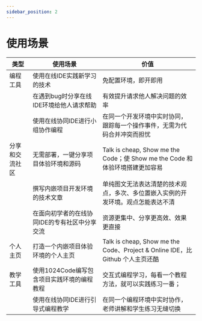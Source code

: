 ```yaml
---
sidebar_position: 2
---
```

# 使用场景

| 类型 | 使用场景 | 价值 | 
| ----------- | ----------- | --------- | 
| 编程工具 | 使用在线IDE实践新学习的技术 | 免配置环境，即开即用 | 
|  | 在遇到bug时分享在线IDE环境给他人请求帮助 | 有效提升请求他人解决问题的效率 | 
|  | 使用在线协同IDE进行小组协作编程 | 在同一个开发环境中实时协同，跟踪每一个操作事件，无需为代码合并冲突而担忧 | 
| 分享和交流社区 | 无需部署，一键分享项目体验环境和源码 | Talk is cheap, Show me the Code；使 Show me the Code 和体验环境搭建更加容易 | 
|  | 撰写内嵌项目开发环境的技术文章 | 单纯图文无法表达清楚的技术观点，多次、多位置嵌入实例的开发环境。观点怎能表达不清 | 
|  | 在面向初学者的在线协同IDE的专有社区中分享交流 | 资源更集中、分享更高效、效果更直接 | 
| 个人主页 | 打造一个内嵌项目体验环境的个人主页 | Talk is cheap, Show me the Code、Project & Online IDE，比 Github 个人主页还酷 | 
| 教学工具 | 使用1024Code编写包含项目实践环境的编程教程 | 交互式编程学习，每看一个教程方法，就可以实践练习一番； | 
|  | 使用在线协同IDE进行引导式编程教学 | 在同一个编程环境中实时协作，老师讲解和学生练习无缝切换 | 



